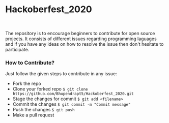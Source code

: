 # Hackoberfest_2020
<br/>

The repository is to encourage beginners to contribute for open source projects. It consists of different issues regarding programming laguages and if you have any ideas on how to resolve the issue then don't hesitate to participate.

### How to Contribute?

Just follow the given steps to contribute in any issue:

- Fork the repo
- Clone your forked repo `$ git clone https://github.com/Bhupendrapt5/Hackoberfest_2020.git`
- Stage the changes for commit `$ git add <filename>`
- Commit the changes `$ git commit -m "Commit message"`
- Push the changes `$ git push`
- Make a pull request 